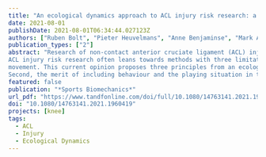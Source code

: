 ```yaml
---
title: "An ecological dynamics approach to ACL injury risk research: a current opinion"
date: 2021-08-01
publishDate: 2021-08-01T06:34:44.027123Z
authors: ["Ruben Bolt", "Pieter Heuvelmans", "Anne Benjaminse", "Mark A. Robinson", "Alli Gokeler"]
publication_types: ["2"]
abstract: "Research of non-contact anterior cruciate ligament (ACL) injury risk aims to identify modifiable risk factors that are linked to the mechanisms of injury. Information from these studies is then used in the development of injury prevention programmes. However,
ACL injury risk research often leans towards methods with three limitations: 1) a poor preservation of the athlete-environment relationship that limits the generalisability of results, 2) the use of a strictly biomechanical approach to injury causation that is incomplete for the description of injury mechanisms, 3) and a reductionist analysis that neglects profound information regarding human
movement. This current opinion proposes three principles from an ecological dynamics perspective that address these limitations. First, it is argued that, to improve the generalisability of findings, research requires a well-preserved athlete-environment relationship.
Second, the merit of including behaviour and the playing situation in the model of injury causation is presented. Third, this paper advocates that research benefits from conducting non-reductionist analysis (i.e., more holistic) that provides profound information regarding human movement. Together, these principles facilitate an ecological dynamics approach to injury risk research that helps to expand our understanding of injury mechanisms and thus contributes to the development of preventative measures."
featured: false
publication: "*Sports Biomechanics*"
url_pdf: "https://www.tandfonline.com/doi/full/10.1080/14763141.2021.1960419"
doi: "10.1080/14763141.2021.1960419"
projects: [knee]
tags:
  - ACL
  - Injury
  - Ecological Dynamics
---
```

